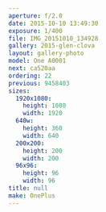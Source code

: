 ```yaml
---
aperture: f/2.0
date: 2015-10-10 13:49:30
exposure: 1/400
file: IMG_20151010_134928
gallery: 2015-glen-clova
layout: gallery-photo
model: One A0001
next: ca520aa
ordering: 22
previous: 9458403
sizes:
  1920x1080:
    height: 1080
    width: 1920
  640w:
    height: 360
    width: 640
  200x200:
    height: 200
    width: 200
  96x96:
    height: 96
    width: 96
title: null
make: OnePlus
---
```

